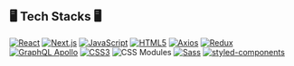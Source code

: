 ## 🖥  Tech Stacks  🖥

<a href="https://reactjs.org/" target="_blank"><img alt="React" src="https://img.shields.io/badge/React-61DAFB?&style=for-the-badge&logo=React&logoColor=white" /></a> <a href="https://nextjs.org/" target="_blank"><img alt="Next.js" src="https://img.shields.io/badge/Next.js-000000?&style=for-the-badge&logo=Next.js&logoColor=white" /></a> <a href="https://developer.mozilla.org/en-US/docs/Web/JavaScript" target="_blank"><img alt="JavaScript" src="https://img.shields.io/badge/JavaScript-F7DF1E?&style=for-the-badge&logo=JavaScript&logoColor=white" /></a> <a href="https://developer.mozilla.org/en-US/docs/Learn/HTML/Introduction_to_HTML/Getting_started" target="_blank"><img alt="HTML5" src="https://img.shields.io/badge/HTML5-E34F26?&style=for-the-badge&logo=HTML5&logoColor=white" /></a> <a href="https://axios-http.com/" target="_blank"><img alt="Axios" src="https://img.shields.io/badge/Axios-5A29E4?&style=for-the-badge&logo=Axios&logoColor=white" /></a> <a href="https://redux.js.org/" target="_blank"><img alt="Redux" src="https://img.shields.io/badge/Redux-764ABC?&style=for-the-badge&logo=Redux&logoColor=white" /></a> <a href="https://www.apollographql.com/" target="_blank"><img alt="GraphQL Apollo" src="https://img.shields.io/badge/Apollo-311C87?&style=for-the-badge&logo=Apollo%20GraphQL&logoColor=white" /></a> <a href="https://developer.mozilla.org/en-US/docs/Web/CSS" target="_blank"><img alt="CSS3" src="https://img.shields.io/badge/CSS3-1572B6?&style=for-the-badge&logo=CSS3&logoColor=white" /></a> <img alt="CSS Modules" src="https://img.shields.io/badge/CSS%20Modules-000000?&style=for-the-badge&logo=CSS%20Modules&logoColor=white" /></a> <a href="https://sass-lang.com/" target="_blank"><img alt="Sass" src="https://img.shields.io/badge/Sass-CC6699?&style=for-the-badge&logo=Sass&logoColor=white" /></a> <a href="https://styled-components.com/" target="_blank"><img alt="styled-components" src="https://img.shields.io/badge/styled-components-DB7093?&style=for-the-badge&logo=styled-components&logoColor=white" /></a>
<!--
**PineDelo/PineDelo** is a ✨ _special_ ✨ repository because its `README.md` (this file) appears on your GitHub profile.

Here are some ideas to get you started:

- 🔭 I’m currently working on ...
- 🌱 I’m currently learning ...
- 👯 I’m looking to collaborate on ...
- 🤔 I’m looking for help with ...
- 💬 Ask me about ...
- 📫 How to reach me: ...
- 😄 Pronouns: ...
- ⚡ Fun fact: ...
-->
